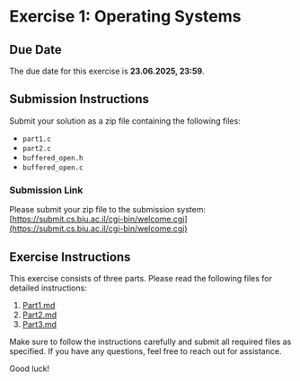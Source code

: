 # Exercise 1: Operating Systems

## Due Date
The due date for this exercise is **23.06.2025, 23:59**.

## Submission Instructions
Submit your solution as a zip file containing the following files:
- `part1.c`
- `part2.c`
- `buffered_open.h`
- `buffered_open.c`

### Submission Link
Please submit your zip file to the submission system: [https://submit.cs.biu.ac.il/cgi-bin/welcome.cgi](https://submit.cs.biu.ac.il/cgi-bin/welcome.cgi)

## Exercise Instructions
This exercise consists of three parts. Please read the following files for detailed instructions:

1. [Part1.md](Part1.md)
2. [Part2.md](Part2.md)
3. [Part3.md](Part3.md)

Make sure to follow the instructions carefully and submit all required files as specified. If you have any questions, feel free to reach out for assistance.

Good luck!
